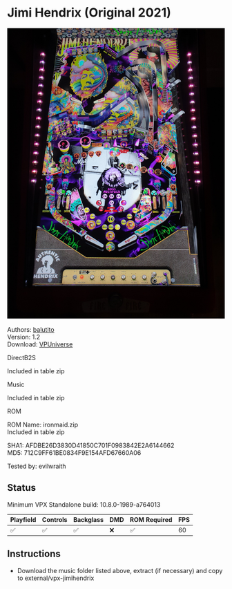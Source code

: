 # Jimi Hendrix (Original 2021)

![Table Preview](../../images/vpx-jimihendrix.jpg)

Authors: [balutito](https://vpuniverse.com/profile/36070-balutito/)  
Version: 1.2  
Download: [VPUniverse](https://vpuniverse.com/files/file/7736-jimi-hendrix-v1/)

DirectB2S

Included in table zip

Music

Included in table zip

ROM

ROM Name: ironmaid.zip  
Included in table zip

SHA1: AFDBE26D3830D41850C701F0983842E2A6144662  
MD5:  712C9FF61BE0834F9E154AFD67660A06 

Tested by: evilwraith

## Status 

Minimum VPX Standalone build: 10.8.0-1989-a764013

| Playfield | Controls | Backglass | DMD | ROM Required | FPS | 
|-----------|----------|-----------|-----|--------------|-----|
| :white_check_mark: | :white_check_mark: | :white_check_mark: | :x: | :white_check_mark: | 60 |

## Instructions

- Download the music folder listed above, extract (if necessary) and copy to external/vpx-jimihendrix
